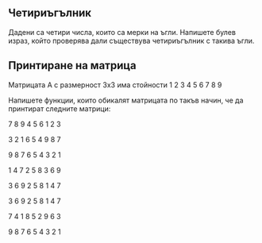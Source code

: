## Четириъгълник
Дадени са четири числа, които са мерки на ъгли. Напишете булев израз, който проверява дали съществува четириъгълник с такива ъгли.

## Принтиране на матрица

Матрицата А с размерност 3х3 има стойности 
1 2 3
4 5 6
7 8 9

Напишете функции, които обикалят матрицата по такъв начин, че да принтират следните матрици:

  7 8 9
  4 5 6
  1 2 3

  3 2 1
  6 5 4
  9 8 7

  9 8 7
  6 5 4
  3 2 1

  1 4 7
  2 5 8
  3 6 9

  3 6 9
  2 5 8
  1 4 7

  3 6 9
  2 5 8
  1 4 7

  7 4 1
  8 5 2
  9 6 3

  9 8 7
  6 5 4
  3 2 1

